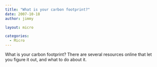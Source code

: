 ```yaml
---
title: "What is your carbon footprint?"
date: 2007-10-18
author: jimmy

layout: micro

categories:
  - Micro
---
```


 What is your carbon footprint?  There are several resources online that let you figure it out, and what to do about it.
